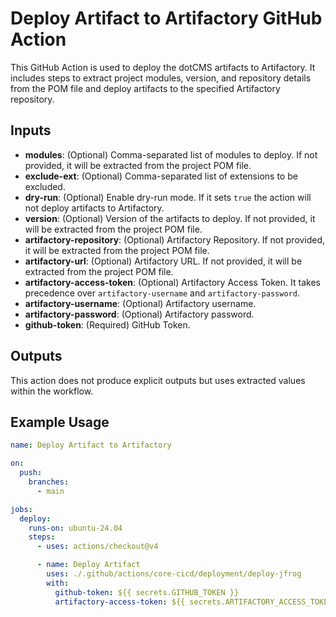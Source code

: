 # Deploy Artifact to Artifactory GitHub Action

This GitHub Action is used to deploy the dotCMS artifacts to Artifactory. It includes steps to extract project modules, version, and repository details from the POM file and deploy artifacts to the specified Artifactory repository.

## Inputs

- **modules**: (Optional) Comma-separated list of modules to deploy. If not provided, it will be extracted from the project POM file.
- **exclude-ext**: (Optional) Comma-separated list of extensions to be excluded.
- **dry-run**: (Optional) Enable dry-run mode. If it sets `true` the action will not deploy artifacts to Artifactory.
- **version**: (Optional) Version of the artifacts to deploy. If not provided, it will be extracted from the project POM file.
- **artifactory-repository**: (Optional) Artifactory Repository. If not provided, it will be extracted from the project POM file.
- **artifactory-url**: (Optional) Artifactory URL. If not provided, it will be extracted from the project POM file.
- **artifactory-access-token**: (Optional) Artifactory Access Token. It takes precedence over `artifactory-username` and
  `artifactory-password`.
- **artifactory-username**: (Optional) Artifactory username.
- **artifactory-password**: (Optional) Artifactory password.
- **github-token**: (Required) GitHub Token.

## Outputs

This action does not produce explicit outputs but uses extracted values within the workflow.

## Example Usage

```yaml
name: Deploy Artifact to Artifactory

on:
  push:
    branches:
      - main

jobs:
  deploy:
    runs-on: ubuntu-24.04
    steps:
      - uses: actions/checkout@v4

      - name: Deploy Artifact
        uses: ./.github/actions/core-cicd/deployment/deploy-jfrog
        with:
          github-token: ${{ secrets.GITHUB_TOKEN }}
          artifactory-access-token: ${{ secrets.ARTIFACTORY_ACCESS_TOKEN }}
